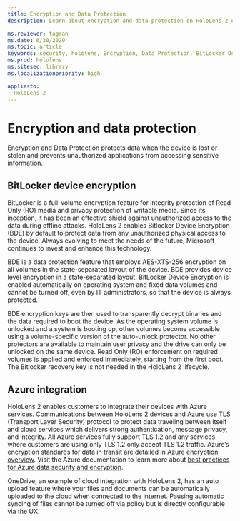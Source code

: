 ```yaml
---
title: Encryption and Data Protection
description: Learn about encryption and data protection on HoloLens 2 devices, including BitLocker and Azure integration.

ms.reviewer: tagran
ms.date: 6/30/2020
ms.topic: article
keywords: security, hololens, Encryption, Data Protection, BitLocker Device, BitLocker, bitlocker, bitlocker encryption, azure integration, 
ms.prod: hololens
ms.sitesec: library
ms.localizationpriority: high

appliesto:
- HoloLens 2
---
```


# Encryption and data protection

Encryption and Data Protection protects data when the device is lost or stolen and prevents unauthorized applications from accessing sensitive information.

## BitLocker device encryption

BitLocker is a full-volume encryption feature for integrity protection of Read Only (RO) media and privacy protection of writable media.  Since its inception, it has been an effective shield against unauthorized access to the data during offline attacks. HoloLens 2 enables Bitlocker Device Encryption (BDE) by default to protect data from any unauthorized physical access to the device. Always evolving to meet the needs of the future, Microsoft continues to invest and enhance this technology.

BDE is a data protection feature that employs AES-XTS-256 encryption on all volumes in the state-separated layout of the device. BDE provides device level encryption in a state-separated layout. BitLocker Device Encryption is enabled automatically on operating system and fixed data volumes and cannot be turned off, even by IT administrators, so that the device is always protected.

BDE encryption keys are then used to transparently decrypt binaries and the data required to boot the device. As the operating system volume is unlocked and a system is booting up, other volumes become accessible using a volume-specific version of the auto-unlock protector. No other protectors are available to maintain user privacy and the drive can only be unlocked on the same device. Read Only (RO) enforcement on required volumes is applied and enforced immediately, starting from the first boot. The Bitlocker recovery key is not needed in the HoloLens 2 lifecycle.

## Azure integration 

HoloLens 2 enables customers to integrate their devices with Azure services. Communications between HoloLens 2 devices and Azure use TLS (Transport Layer Security) protocol to protect data traveling between itself and cloud services which delivers strong authentication, message privacy, and integrity. All Azure services fully support TLS 1.2 and any services where customers are using only TLS 1.2 only accept TLS 1.2 traffic. Azure’s encryption standards for data in transit are detailed in [Azure encryption overview](/azure/security/fundamentals/encryption-overview). Visit the Azure documentation to learn more about [best practices for Azure data security and encryption](/azure/security/fundamentals/data-encryption-best-practices). 

OneDrive, an example of cloud integration with HoloLens 2, has an auto upload feature where your files and documents can be automatically uploaded to the cloud when connected to the internet. Pausing automatic syncing of files cannot be turned off via policy but is directly configurable via the UX. 
